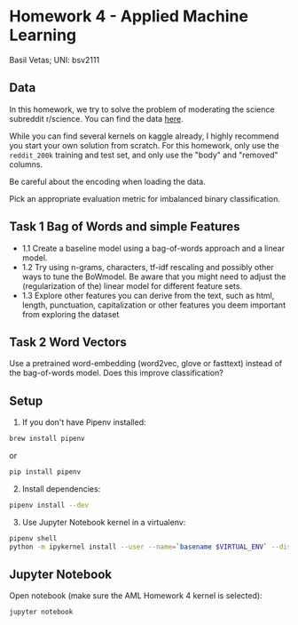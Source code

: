 # Homework 4 - Applied Machine Learning

Basil Vetas; UNI: bsv2111

## Data

In this homework, we try to solve the problem of moderating the science subreddit r/science. You can find the data [here](https://www.kaggle.com/areeves87/rscience-popular-comment-removal).

While you can find several kernels on kaggle already, I highly recommend you start your own solution from scratch. For this homework, only use the `reddit_200k` training and test set, and only use the "body" and "removed" columns.

Be careful about the encoding when loading the data.

Pick an appropriate evaluation metric for imbalanced binary classification.

## Task 1 Bag of Words and simple Features

* 1.1 Create a baseline model using a bag-of-words approach and a linear model.
* 1.2 Try using n-grams, characters, tf-idf rescaling and possibly other ways to tune the BoWmodel. Be aware that you might need to adjust the (regularization of the) linear model for different feature sets.
* 1.3 Explore other features you can derive from the text, such as html, length, punctuation, capitalization or other features you deem important from exploring the dataset

## Task 2 Word Vectors

Use a pretrained word-embedding (word2vec, glove or fasttext) instead of the bag-of-words model. Does this improve classification?

## Setup

1. If you don't have Pipenv installed:
```bash
brew install pipenv
```
or
```bash
pip install pipenv
```

2. Install dependencies:
```bash
pipenv install --dev
```

3. Use Jupyter Notebook kernel in a virtualenv:
```bash
pipenv shell
python -m ipykernel install --user --name=`basename $VIRTUAL_ENV` --display-name "AML Homework 4"
```

## Jupyter Notebook

Open notebook (make sure the AML Homework 4 kernel is selected):
```bash
jupyter notebook
```

